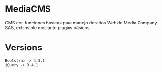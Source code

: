 # MediaCMS
CMS con funciones básicas para manejo de sitios Web de Media Company SAS, extensible mediante plugins básicos.

# Versions
    Bootstrap -> 4.3.1
    jQuery -> 3.4.1
    